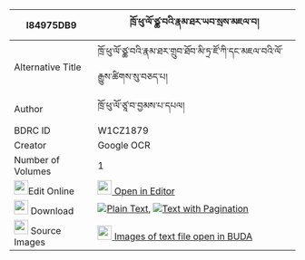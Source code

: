 |I84975DB9|ཁྲོ་ཕུ་ལོ་ཙྪ་བའི་རྣམ་ཐར་ཡབ་སྲས་མཇལ་བ། 
| --- | --- 
|Alternative Title |ཁྲོ་ཕུ་ལོ་ཙྪ་བའི་རྣམ་ཐར་གྲུབ་ཐོབ་མི་ཏྲ་ཛོ་ཀི་དང་མཇལ་བའི་ལོ་རྒྱུས་ཚིགས་སུ་བཅད་པ།
|Author| ཁྲོ་ཕུ་ལོ་ཙཱ་བ་བྱམས་པ་དཔལ།
|BDRC ID | W1CZ1879
|Creator | Google OCR
|Number of Volumes| 1
|<img width="25" src="https://img.icons8.com/color/25/000000/edit-property.png">Edit Online| [<img width="25" src="https://avatars.githubusercontent.com/u/45091458?s=200&v=4"> Open in Editor](http://editor.openpecha.org/I84975DB9)
|<img width="25" src="https://img.icons8.com/fluent/48/000000/download-2.png"/>  Download | [![](https://img.icons8.com/color/20/000000/txt.png)Plain Text](https://github.com/Openpecha/I84975DB9/releases/download/v1/tro_pu_lo_tstsa(?)wa_i_namtar__plain_I84975DB9.zip), [![](https://img.icons8.com/color/20/000000/txt.png)Text with Pagination](https://github.com/Openpecha/I84975DB9/releases/download/v1/tro_pu_lo_tstsa(?)wa_i_namtar__pages_I84975DB9.zip)
|<img width="25" src="https://img.icons8.com/plasticine/100/000000/pictures-folder.png"/>  Source Images | [<img width="25" src="https://library.bdrc.io/icons/BUDA-small.svg"> Images of text file open in BUDA](https://library.bdrc.io/show/bdr:W1CZ1879)